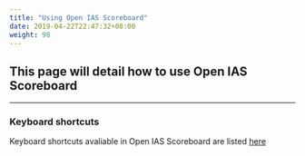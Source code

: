 ```yaml
---
title: "Using Open IAS Scoreboard"
date: 2019-04-22T22:47:32+08:00
weight: 98
---
```


## This page will detail how to use Open IAS Scoreboard

---

### Keyboard shortcuts
Keyboard shortcuts avaliable in Open IAS Scoreboard are listed [here](keyboard)